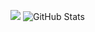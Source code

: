  ![](https://media2.giphy.com/media/v1.Y2lkPTc5MGI3NjExcTVoMXY5NzhmeHh4NGZqdGM0dXR1ZW05MWZkcTljbDE3amc3aThsdSZlcD12MV9pbnRlcm5hbF9naWZfYnlfaWQmY3Q9Zw/MgkBTmxt18lGg/giphy.gif)
 ![GitHub Stats](https://github-readme-stats.vercel.app/api?Vrundarank=Vrundarank&show_icons=true&theme=radical)


<!--
**Vrundarank/Vrundarank** is a ✨ _special_ ✨ repository because its `README.md` (this file) appears on your GitHub profile.

Here are some ideas to get you started:

- 🔭 I’m currently working on ...
- 🌱 I’m currently learning ...
- 👯 I’m looking to collaborate on ...
- 🤔 I’m looking for help with ...
- 💬 Ask me about ...
- 📫 How to reach me: ...
- 😄 Pronouns: ...
- ⚡ Fun fact: ...
-->
